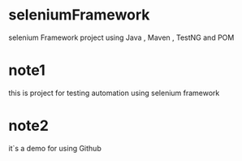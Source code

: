 # seleniumFramework
selenium Framework project using Java , Maven , TestNG and POM

# note1
this is project for testing automation using selenium framework 
# note2
it`s a demo for using Github 
